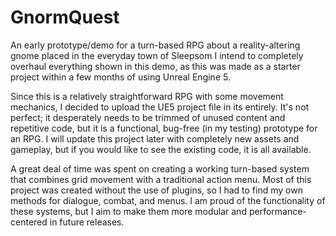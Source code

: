 # GnormQuest
An early prototype/demo for a turn-based RPG about a reality-altering gnome placed in the everyday town of Sleepsom
I intend to completely overhaul everything shown in this demo, as this was made as a starter project within a few months of using Unreal Engine 5.

Since this is a relatively straightforward RPG with some movement mechanics, I decided to upload the UE5 project file in its entirely.
It's not perfect; it desperately needs to be trimmed of unused content and repetitive code, but it is a functional, bug-free (in my testing) prototype for an RPG.
I will update this project later with completely new assets and gameplay, but if you would like to see the existing code, it is all available.

A great deal of time was spent on creating a working turn-based system that combines grid movement with a traditional action menu. Most of this project was
created without the use of plugins, so I had to find my own methods for dialogue, combat, and menus. I am proud of the functionality of these systems, but I aim to make them
more modular and performance-centered in future releases.
